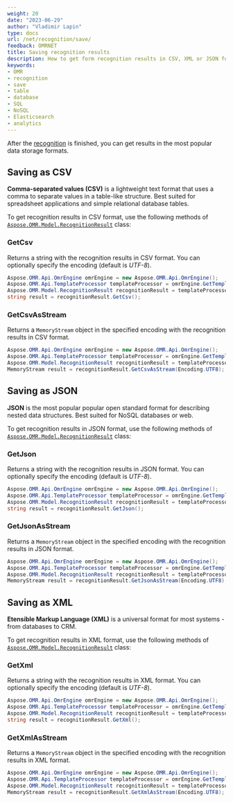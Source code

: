 ```yaml
---
weight: 20
date: "2023-06-29"
author: "Vladimir Lapin"
type: docs
url: /net/recognition/save/
feedback: OMRNET
title: Saving recognition results
description: How to get form recognition results in CSV, XML or JSON formats.
keywords:
- OMR
- recognition
- save
- table
- database
- SQL
- NoSQL
- Elasticsearch
- analytics
---
```


After the [recognition](/omr/net/recognition/) is finished, you can get results in the most popular data storage formats.

## Saving as CSV

**Comma-separated values (CSV)** is a lightweight text format that uses a comma to separate values in a table-like structure. Best suited for spreadsheet applications and simple relational database tables.

To get recognition results in CSV format, use the following methods of [`Aspose.OMR.Model.RecognitionResult`](https://reference.aspose.com/omr/net/aspose.omr.model/recognitionresult/) class:

### GetCsv

Returns a string with the recognition results in CSV format. You can optionally specify the encoding (default is _UTF-8_).

```csharp
Aspose.OMR.Api.OmrEngine omrEngine = new Aspose.OMR.Api.OmrEngine();
Aspose.OMR.Api.TemplateProcessor templateProcessor = omrEngine.GetTemplateProcessor("pattern.omr");
Aspose.OMR.Model.RecognitionResult recognitionResult = templateProcessor.Recognize("filled-form.png");
string result = recognitionResult.GetCsv();
```

### GetCsvAsStream

Returns a `MemoryStream` object in the specified encoding with the recognition results in CSV format.

```csharp
Aspose.OMR.Api.OmrEngine omrEngine = new Aspose.OMR.Api.OmrEngine();
Aspose.OMR.Api.TemplateProcessor templateProcessor = omrEngine.GetTemplateProcessor("pattern.omr");
Aspose.OMR.Model.RecognitionResult recognitionResult = templateProcessor.Recognize("filled-form.png");
MemoryStream result = recognitionResult.GetCsvAsStream(Encoding.UTF8);
```

## Saving as JSON

**JSON** is the most popular popular open standard format for describing nested data structures. Best suited for NoSQL databases or web.

To get recognition results in JSON format, use the following methods of [`Aspose.OMR.Model.RecognitionResult`](https://reference.aspose.com/omr/net/aspose.omr.model/recognitionresult/) class:

### GetJson

Returns a string with the recognition results in JSON format. You can optionally specify the encoding (default is _UTF-8_).

```csharp
Aspose.OMR.Api.OmrEngine omrEngine = new Aspose.OMR.Api.OmrEngine();
Aspose.OMR.Api.TemplateProcessor templateProcessor = omrEngine.GetTemplateProcessor("pattern.omr");
Aspose.OMR.Model.RecognitionResult recognitionResult = templateProcessor.Recognize("filled-form.png");
string result = recognitionResult.GetJson();
```

### GetJsonAsStream

Returns a `MemoryStream` object in the specified encoding with the recognition results in JSON format.

```csharp
Aspose.OMR.Api.OmrEngine omrEngine = new Aspose.OMR.Api.OmrEngine();
Aspose.OMR.Api.TemplateProcessor templateProcessor = omrEngine.GetTemplateProcessor("pattern.omr");
Aspose.OMR.Model.RecognitionResult recognitionResult = templateProcessor.Recognize("filled-form.png");
MemoryStream result = recognitionResult.GetJsonAsStream(Encoding.UTF8);
```

## Saving as XML

**Etensible Markup Language (XML)** is a universal format for most systems - from databases to CRM.

To get recognition results in XML format, use the following methods of [`Aspose.OMR.Model.RecognitionResult`](https://reference.aspose.com/omr/net/aspose.omr.model/recognitionresult/) class:

### GetXml

Returns a string with the recognition results in XML format. You can optionally specify the encoding (default is _UTF-8_).

```csharp
Aspose.OMR.Api.OmrEngine omrEngine = new Aspose.OMR.Api.OmrEngine();
Aspose.OMR.Api.TemplateProcessor templateProcessor = omrEngine.GetTemplateProcessor("pattern.omr");
Aspose.OMR.Model.RecognitionResult recognitionResult = templateProcessor.Recognize("filled-form.png");
string result = recognitionResult.GetXml();
```

### GetXmlAsStream

Returns a `MemoryStream` object in the specified encoding with the recognition results in XML format.

```csharp
Aspose.OMR.Api.OmrEngine omrEngine = new Aspose.OMR.Api.OmrEngine();
Aspose.OMR.Api.TemplateProcessor templateProcessor = omrEngine.GetTemplateProcessor("pattern.omr");
Aspose.OMR.Model.RecognitionResult recognitionResult = templateProcessor.Recognize("filled-form.png");
MemoryStream result = recognitionResult.GetXmlAsStream(Encoding.UTF8);
```
